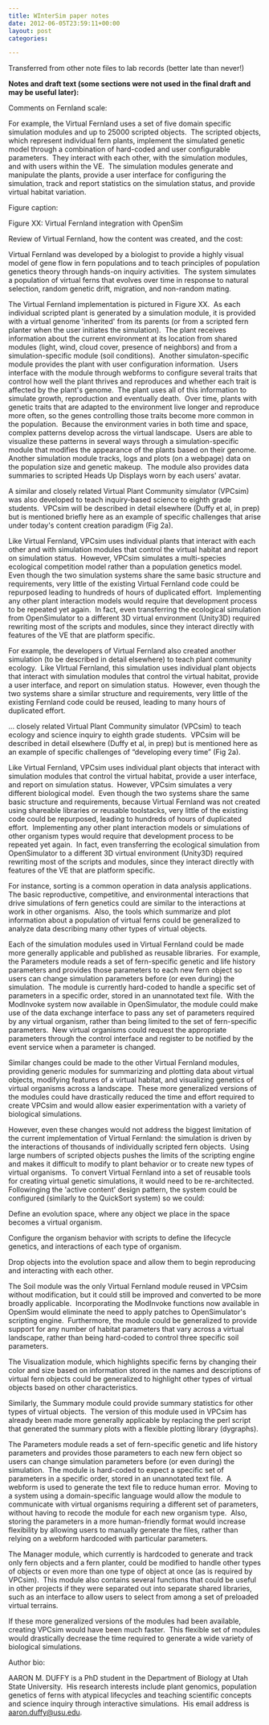 ```yaml
---
title: WInterSim paper notes
date: 2012-06-05T23:59:11+00:00
layout: post
categories:

---
```

Transferred from other note files to lab records (better late than never!)

**Notes and draft text (some sections were not used in the final draft and may be useful later):**

Comments on Fernland scale:

For example, the Virtual Fernland uses a set of five domain specific simulation modules and up to 25000 scripted objects.  The scripted objects, which represent individual fern plants, implement the simulated genetic model through a combination of hard-coded and user configurable parameters.  They interact with each other, with the simulation modules, and with users within the VE.  The simulation modules generate and manipulate the plants, provide a user interface for configuring the simulation, track and report statistics on the simulation status, and provide virtual habitat variation.

Figure caption:

Figure XX: Virtual Fernland integration with OpenSim

Review of Virtual Fernland, how the content was created, and the cost:

Virtual Fernland was developed by a biologist to provide a highly visual model of gene flow in fern populations and to teach principles of population genetics theory through hands-on inquiry activities.  The system simulates a population of virtual ferns that evolves over time in response to natural selection, random genetic drift, migration, and non-random mating.

The Virtual Fernland implementation is pictured in Figure XX.  As each individual scripted plant is generated by a simulation module, it is provided with a virtual genome 'inherited' from its parents (or from a scripted fern planter when the user initiates the simulation).  The plant receives information about the current environment at its location from shared modules (light, wind, cloud cover, presence of neighbors) and from a simulation-specific module (soil conditions).  Another simulaton-specific module provides the plant with user configuration information.  Users interface with the module through webforms to configure several traits that control how well the plant thrives and reproduces and whether each trait is affected by the plant's genome.  The plant uses all of this information to simulate growth, reproduction and eventually death.  Over time, plants with genetic traits that are adapted to the environment live longer and reproduce more often, so the genes controlling those traits become more common in the population.  Because the environment varies in both time and space, complex patterns develop across the virtual landscape.  Users are able to visualize these patterns in several ways through a simulation-specific module that modifies the appearance of the plants based on their genome.  Another simulation module tracks, logs and plots (on a webpage) data on the population size and genetic makeup.  The module also provides data summaries to scripted Heads Up Displays worn by each users' avatar.

A similar and closely related Virtual Plant Community simulator (VPCsim) was also developed to teach inquiry-based science to eighth grade students.  VPCsim will be described in detail elsewhere (Duffy et al, in prep) but is mentioned briefly here as an example of specific challenges that arise under today's content creation paradigm (Fig 2a).

Like Virtual Fernland, VPCsim uses individual plants that interact with each other and with simulation modules that control the virtual habitat and report on simulation status.  However, VPCsim simulates a multi-species ecological competition model rather than a population genetics model.  Even though the two simulation systems share the same basic structure and requirements, very little of the existing Virtual Fernland code could be repurposed leading to hundreds of hours of duplicated effort.  Implementing any other plant interaction models would require that development process to be repeated yet again.  In fact, even transferring the ecological simulation from OpenSimulator to a different 3D virtual environment (Unity3D) required rewriting most of the scripts and modules, since they interact directly with features of the VE that are platform specific.

For example, the developers of Virtual Fernland also created another simulation (to be described in detail elsewhere) to teach plant community ecology.  Like VIrtual Fernland, this simulation uses individual plant objects that interact with simulation modules that control the virtual habitat, provide a user interface, and report on simulation status.  However, even though the two systems share a similar structure and requirements, very little of the existing Fernland code could be reused, leading to many hours of duplicated effort.

... closely related Virtual Plant Community simulator (VPCsim) to teach ecology and science inquiry to eighth grade students.  VPCsim will be described in detail elsewhere (Duffy et al, in prep) but is mentioned here as an example of specific challenges of “developing every time” (Fig 2a).

Like Virtual Fernland, VPCsim uses individual plant objects that interact with simulation modules that control the virtual habitat, provide a user interface, and report on simulation status.  However, VPCsim simulates a very different biological model.  Even though the two systems share the same basic structure and requirements, because Virtual Fernland was not created using shareable libraries or reusable toolstacks, very little of the existing code could be repurposed, leading to hundreds of hours of duplicated effort.  Implementing any other plant interaction models or simulations of other organism types would require that development process to be repeated yet again.  In fact, even transferring the ecological simulation from OpenSimulator to a different 3D virtual environment (Unity3D) required rewriting most of the scripts and modules, since they interact directly with features of the VE that are platform specific.

For instance, sorting is a common operation in data analysis applications. The basic reproductive, competitive, and environmental interactions that drive simulations of fern genetics could are similar to the interactions at work in other organisms.  Also, the tools which summarize and plot information about a population of virtual ferns could be generalized to analyze data describing many other types of virtual objects.

Each of the simulation modules used in Virtual Fernland could be made more generally applicable and published as reusable libraries.  For example, the Parameters module reads a set of fern-specific genetic and life history parameters and provides those parameters to each new fern object so users can change simulation parameters before (or even during) the simulation.  The module is currently hard-coded to handle a specific set of parameters in a specific order, stored in an unannotated text file.  With the ModInvoke system now available in OpenSimulator, the module could make use of the data exchange interface to pass any set of parameters required by any virtual organism, rather than being limited to the set of fern-specific parameters.  New virtual organisms could request the appropriate parameters through the control interface and register to be notified by the event service when a parameter is changed.

Similar changes could be made to the other Virtual Fernland modules, providing generic modules for summarizing and plotting data about virtual objects, modifying features of a virtual habitat, and visualizing genetics of virtual organisms across a landscape.  These more generalized versions of the modules could have drastically reduced the time and effort required to create VPCsim and would allow easier experimentation with a variety of biological simulations.

However, even these changes would not address the biggest limitation of the current implementation of Virtual Fernland: the simulation is driven by the interactions of thousands of individually scripted fern objects.  Using large numbers of scripted objects pushes the limits of the scripting engine and makes it difficult to modify to plant behavior or to create new types of virtual organisms.  To convert Virtual Fernland into a set of reusable tools for creating virtual genetic simulations, it would need to be re-architected.   Followinging the 'active content' design pattern, the system could be configured (similarly to the QuickSort system) so we could:

Define an evolution space, where any object we place in the space becomes a virtual organism.

Configure the organism behavior with scripts to define the lifecycle genetics, and interactions of each type of organism.

Drop objects into the evolution space and allow them to begin reproducing and interacting with each other.

The Soil module was the only Virtual Fernland module reused in VPCsim without modification, but it could still be improved and converted to be more broadly applicable.  Incorporating the ModInvoke functions now available in OpenSim would eliminate the need to apply patches to OpenSimulator's scripting engine.  Furthermore, the module could be generalized to provide support for any number of habitat parameters that vary across a virtual landscape, rather than being hard-coded to control three specific soil parameters.

The Visualization module, which highlights specific ferns by changing their color and size based on information stored in the names and descriptions of virtual fern objects could be generalized to highlight other types of virtual objects based on other characteristics.

Similarly, the Summary module could provide summary statistics for other types of virtual objects.  The version of this module used in VPCsim has already been made more generally applicable by replacing the perl script that generated the summary plots with a flexible plotting library (dygraphs).

The Parameters module reads a set of fern-specific genetic and life history parameters and provides those parameters to each new fern object so users can change simulation parameters before (or even during) the simulation.  The module is hard-coded to expect a specific set of parameters in a specific order, stored in an unannotated text file.  A webform is used to generate the text file to reduce human error.  Moving to a system using a domain-specific language would allow the module to communicate with virtual organisms requiring a different set of parameters, without having to recode the module for each new organism type.  Also, storing the parameters in a more human-friendly format would increase flexibility by allowing users to manually generate the files, rather than relying on a webform hardcoded with particular parameters.

The Manager module, which currently is hardcoded to generate and track only fern objects and a fern planter, could be modified to handle other types of objects or even more than one type of object at once (as is required by VPCsim).  This module also contains several functions that could be useful in other projects if they were separated out into separate shared libraries, such as an interface to allow users to select from among a set of preloaded virtual terrains.

If these more generalized versions of the modules had been available, creating VPCsim would have been much faster.  This flexible set of modules would drastically decrease the time required to generate a wide variety of biological simulations.

Author bio:

AARON M. DUFFY is a PhD student in the Department of Biology at Utah State University.  His research interests include plant genomics, population genetics of ferns with atypical lifecycles and teaching scientific concepts and science inquiry through interactive simulations.  His email address is aaron.duffy@usu.edu.

